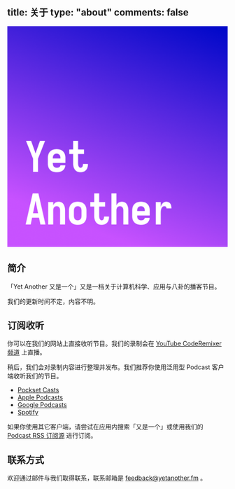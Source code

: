 title: 关于
type: "about"
comments: false
---

![Artwork](/static/artwork-transparent.png)

## 简介

「Yet Another 又是一个」又是一档关于计算机科学、应用与八卦的播客节目。

我们的更新时间不定，内容不明。

## 订阅收听

你可以在我们的网站上直接收听节目。我们的录制会在 [YouTube CodeRemixer 频道](https://www.youtube.com/channel/UCsMZ8sYn71HrXZGMpyyECQQ) 上直播。

稍后，我们会对录制内容进行整理并发布。我们推荐你使用泛用型 Podcast 客户端收听我们的节目。

- [Pockset Casts]()
- [Apple Podcasts]()
- [Google Podcasts]()
- [Spotify]()

如果你使用其它客户端，请尝试在应用内搜索「又是一个」或使用我们的 [Podcast RSS 订阅源](/podcast.xml) 进行订阅。

## 联系方式

欢迎通过邮件与我们取得联系，联系邮箱是 [feedback@yetanother.fm](mailto:feedback@yetanother.fm) 。

